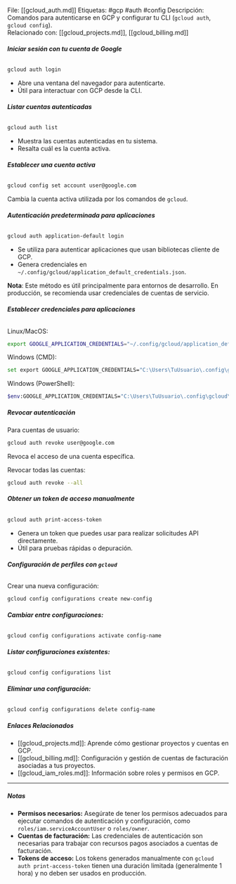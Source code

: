 
File: [[gcloud_auth.md]]
Etiquetas: #gcp #auth #config
Descripción: Comandos para autenticarse en GCP y configurar tu CLI (`gcloud auth`, `gcloud config`).  
Relacionado con: [[gcloud_projects.md]], [[gcloud_billing.md]]

###### **Iniciar sesión con tu cuenta de Google**

```bash
gcloud auth login
```

- Abre una ventana del navegador para autenticarte.
- Útil para interactuar con GCP desde la CLI.

###### **Listar cuentas autenticadas**

```bash
gcloud auth list
```

- Muestra las cuentas autenticadas en tu sistema.
- Resalta cuál es la cuenta activa.

###### **Establecer una cuenta activa**

```bash
gcloud config set account user@google.com
```

Cambia la cuenta activa utilizada por los comandos de `gcloud`.

###### **Autenticación predeterminada para aplicaciones**

```bash
gcloud auth application-default login
```

- Se utiliza para autenticar aplicaciones que usan bibliotecas cliente de GCP.
- Genera credenciales en `~/.config/gcloud/application_default_credentials.json`.

**Nota**: Este método es útil principalmente para entornos de desarrollo. En producción, se recomienda usar credenciales de cuentas de servicio.

###### **Establecer credenciales para aplicaciones**

Linux/MacOS:

```bash
export GOOGLE_APPLICATION_CREDENTIALS="~/.config/gcloud/application_default_credentials.json"

```

Windows (CMD):

```bash
set export GOOGLE_APPLICATION_CREDENTIALS="C:\Users\TuUsuario\.config\gcloud\application_default_credentials.json"
```

Windows (PowerShell):

```bash
$env:GOOGLE_APPLICATION_CREDENTIALS="C:\Users\TuUsuario\.config\gcloud\application_default_credentials.json"
```

##### **Revocar autenticación**

Para cuentas de usuario:

```bash
gcloud auth revoke user@google.com
```

Revoca el acceso de una cuenta específica.

Revocar todas las cuentas:

```bash
gcloud auth revoke --all
```

###### **Obtener un token de acceso manualmente**

```bash
gcloud auth print-access-token
```

- Genera un token que puedes usar para realizar solicitudes API directamente.
- Útil para pruebas rápidas o depuración.

###### **Configuración de perfiles con `gcloud`**

Crear una nueva configuración:

```bash
gcloud config configurations create new-config
```

###### **Cambiar entre configuraciones:**

```bash
gcloud config configurations activate config-name
```

###### **Listar configuraciones existentes:**

```bash
gcloud config configurations list
```

###### **Eliminar una configuración:**

```bash
gcloud config configurations delete config-name
```

##### **Enlaces Relacionados**

- [[gcloud_projects.md]]: Aprende cómo gestionar proyectos y cuentas en GCP.
- [[gcloud_billing.md]]: Configuración y gestión de cuentas de facturación asociadas a tus proyectos.
- [[gcloud_iam_roles.md]]: Información sobre roles y permisos en GCP.

---

##### **Notas**

- **Permisos necesarios:** Asegúrate de tener los permisos adecuados para ejecutar comandos de autenticación y configuración, como `roles/iam.serviceAccountUser` o `roles/owner`.
- **Cuentas de facturación:** Las credenciales de autenticación son necesarias para trabajar con recursos pagos asociados a cuentas de facturación.
- **Tokens de acceso:** Los tokens generados manualmente con `gcloud auth print-access-token` tienen una duración limitada (generalmente 1 hora) y no deben ser usados en producción.

